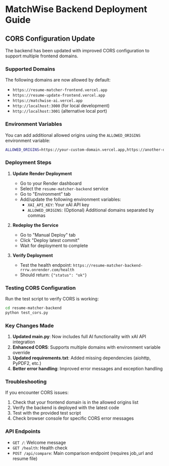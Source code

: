 # MatchWise Backend Deployment Guide

## CORS Configuration Update

The backend has been updated with improved CORS configuration to support multiple frontend domains.

### Supported Domains

The following domains are now allowed by default:
- `https://resume-matcher-frontend.vercel.app`
- `https://resume-update-frontend.vercel.app`
- `https://matchwise-ai.vercel.app`
- `http://localhost:3000` (for local development)
- `http://localhost:3001` (alternative local port)

### Environment Variables

You can add additional allowed origins using the `ALLOWED_ORIGINS` environment variable:

```bash
ALLOWED_ORIGINS=https://your-custom-domain.vercel.app,https://another-domain.com
```

### Deployment Steps

1. **Update Render Deployment**
   - Go to your Render dashboard
   - Select the `resume-matcher-backend` service
   - Go to "Environment" tab
   - Add/update the following environment variables:
     - `XAI_API_KEY`: Your xAI API key
     - `ALLOWED_ORIGINS`: (Optional) Additional domains separated by commas

2. **Redeploy the Service**
   - Go to "Manual Deploy" tab
   - Click "Deploy latest commit"
   - Wait for deployment to complete

3. **Verify Deployment**
   - Test the health endpoint: `https://resume-matcher-backend-rrrw.onrender.com/health`
   - Should return: `{"status": "ok"}`

### Testing CORS Configuration

Run the test script to verify CORS is working:

```bash
cd resume-matcher-backend
python test_cors.py
```

### Key Changes Made

1. **Updated main.py**: Now includes full AI functionality with xAI API integration
2. **Enhanced CORS**: Supports multiple domains with environment variable override
3. **Updated requirements.txt**: Added missing dependencies (aiohttp, PyPDF2, etc.)
4. **Better error handling**: Improved error messages and exception handling

### Troubleshooting

If you encounter CORS issues:

1. Check that your frontend domain is in the allowed origins list
2. Verify the backend is deployed with the latest code
3. Test with the provided test script
4. Check browser console for specific CORS error messages

### API Endpoints

- `GET /`: Welcome message
- `GET /health`: Health check
- `POST /api/compare`: Main comparison endpoint (requires job_url and resume file) 